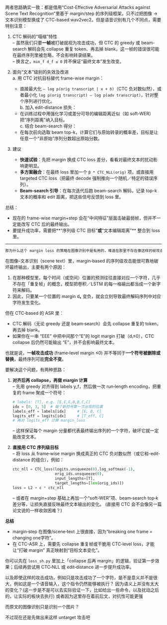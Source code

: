 两者思路确实一致：都是借用“Cost-Effective Adversarial Attacks against Scene Text Recognition”里基于 margin/step 的序列级框架，只不过把图像 → 文本识别模型换成了 CTC-based wav2vec2。但是语音识别有几个不同点，需要特别注意：

1. CTC 解码的“塌缩”特性  
   – 虽然我们只要**一帧**被打破就视为攻击成功，但 CTC 的 greedy 或 beam-search 解码会先 collapse 重复 token、再去掉 blank，这一帧的错误很可能在最终序列里被忽略，不会影响转录结果。  
   – 换言之，`min_f d_f ≤ 0` 并不保证“最终文本”发生改变。

2. 面向“文本”级别的失效及改进  
   a. 用 CTC 对抗目标替代 frame-wise margin：  
      - 直接最大化 `– log p(orig transcript | x + δ)`（CTC 负对数似然），或者最小化 `log p(orig transcript) – log p(adv transcript)`，针对整个序列进行优化。  
   b. 加入 edit-distance 损失：  
      - 在训练过程中用强化学习或差分可导的编辑距离近似（如 soft-WER）把“序列距离”纳入目标。  
   c. 结合 beam-search 得分：  
      - 在每次前向选取 beam top-k，计算它们与原始转录的概率差，目标是让任意一个“非原始”序列分数超出原始分数。

3. 建议  
   - **快速试验**：先把 margin 换成 CTC loss 差分，看看对最终文本的扰动影响更明显。  
   - **多方案融合**：在最终 loss 里加一个 `β * CTC_NLL(orig)` 项，或直接用 targeted CTC loss（把最终 decode 强制推向一个随机／特定的错误序列）。  
   - **Beam-search 引导**：在每次迭代后跑 beam-search 解码，记录 top-k 文本的概率和 edit 距离，把这些信号反馈到 loss 里。

总结：  
- 现在的 frame-wise margin+step 会在“中间特征”层面击破最弱帧，但并不一定能改写 CTC 后的最终输出。  
- 要提升成功率，需要把**“序列级 CTC 目标”**或**“文本编辑距离”** 整合到 loss 里。


---

```markdown
那为什么这个 margin loss 的策略在图像识别中是有用的，难道在那里不存在像这样的帧攻击成功但是最终序列中被忽略导致转录结果没有被影响的问题吗
```

在图像–文本识别（scene text）里，margin‐based 的序列级攻击能很可靠地破坏最终输出，主要有两个原因：

1. 在那种模型里，每个时间（或空间）位置的预测往往直接对应一个字符，几乎不存在「重复帧」的概念，模型把卷积／LSTM 的每一格输出都当成一个新字符来解码。  
2. 因此，只要某一个位置的 margin dₖ 变负，就会立刻导致最终解码序列中对应字符发生变化。

但在 CTC‐based 的 ASR 里：
- CTC 解码（无论 greedy 还是 beam‐search）会先 collapse 重复的 token，再去掉 blank。  
- 如果你在一串 “EEE” 中把中间那个“E”的 logit margin 打破（dᵢ≤0），CTC collapse 后仍然可能输出 “E”，并不会影响最终文本。

也就是说，**一帧攻击成功** (frame‐level margin ≤0) 并不等同于**一个符号被删除或替换**，最终序列可能**完全不变**。

要解决这个问题，有两种思路：

1. **对齐后再 collapse，再做 margin 计算**  
   – 先用 greedy 对齐得到 labels y_f，然后做一次 run‐length encoding，把重复的 frame 聚成一个符号：  
     ```python
     # labels: [T], e.g. [E,E,E,B,B,C,C]
     idx = [0, 3, 5]  # 每个新符号第一次出现的位置
     labels_eff = labels[idx]     # [E, B, C]
     logits_eff = logits[idx]     # [T_eff, C]
     # 再对 logits_eff 计算 margin_loss
     ```
   – 这样保证每个 margin 分量都代表最终输出序列的一个字符，破坏它就一定能改变文本。

2. **直接用 CTC 序列级目标**  
   – 将 loss 从 frame‐wise margin 换成真正的 CTC 负对数似然（或它和-edit‐distance 的组合），例如：  
     ```python
     ctc_nll = CTC_loss(logits.unsqueeze(0).log_softmax(-1),
                        orig_ids.unsqueeze(0),
                        input_lengths=[T],
                        target_lengths=[len(orig_ids)])
     loss = L2 + c * ctc_nll
     ```  
   – 或者在 margin+step 基础上再加一个“soft‐WER”项、beam‐search top‐k 差分等，让损失直接反映最终文本输出的变化。
   (直接用 CTC 会不会像另一篇论文说的一样收敛困难？)

**总结**  
- margin‐step 在图像/scene‐text 上很直接，因为“breaking one frame = changing one字符”。  
- 在 CTC-ASR 上，需要先 collapse 重复帧或干脆用 CTC‐level loss，才能让“打破 margin” 真正映射到“目标文本变化”。  

你可以先在 `loss_sh.py` 里加上「collapse 后再 margin」的逻辑，验证第一步效果；后续再尝试用 CTC‐NLL 或 edit‐distance 进一步提升成功率。


以及即使这样的攻击成功，例如只是攻击成功了一个字符，是不是意义并不是很大，例如这是一个语音输入，这个指令仍然能够被执行？
因为语义上并没有太大的变化？(这一步是不是可以去实际验证一下，比如给出一些命令，以及扰动之后的，让实际的板块去执行)
或者因为这里存在着前后文，对抗性可能更强

而原文的图像识别只是识别一个图片？


不过现在还是先做出来这样 untarget 攻击吧
